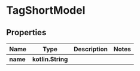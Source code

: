 
# TagShortModel

## Properties
| Name | Type | Description | Notes |
| ------------ | ------------- | ------------- | ------------- |
| **name** | **kotlin.String** |  |  |



